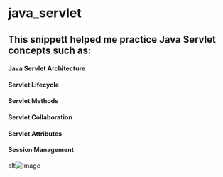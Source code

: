 # java_servlet

## This snippett helped me practice Java Servlet concepts such as:

#### Java Servlet Architecture
#### Servlet Lifecycle
#### Servlet Methods
#### Servlet Collaboration
#### Servlet Attributes
#### Session Management

alt![image]()
